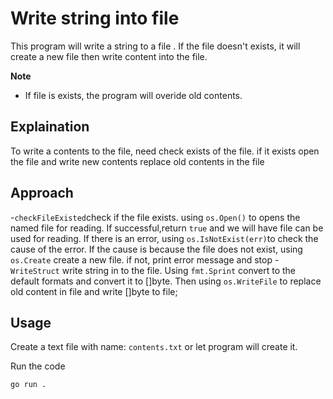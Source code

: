# Write string into file

This program will write a string to a file . If the file doesn't exists, it will create a new file then write content into the file.

**Note**

- If file is exists, the program will overide old contents.

## Explaination

To write a contents to the file, need check exists of the file. if it exists open the file and write new contents replace old contents in the file

## Approach

-`checkFileExisted`check if the file exists. using `os.Open()`  to opens the named file for reading. If successful,return `true` and we will have file can be used for reading. If there is an error, using `os.IsNotExist(err)`to check the cause of the error. If the cause is because the file does not exist, using `os.Create` create a new file. if not, print error message and stop
-`WriteStruct` write string in to the file. Using `fmt.Sprint` convert to  the default formats and convert it to []byte. Then using `os.WriteFile` to replace old content in file and write []byte to file;

## Usage

Create a text file with name: `contents.txt` or let program will create it.

Run the code

```bash
go run .
```